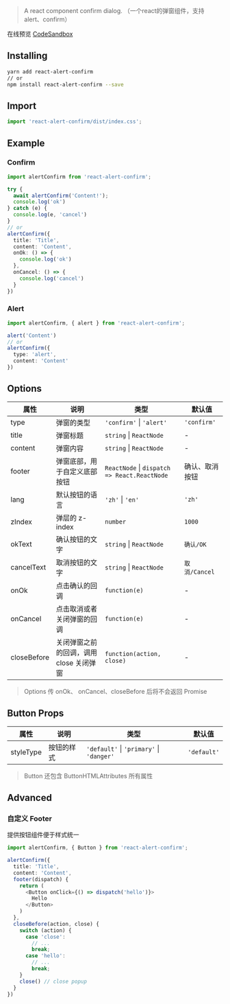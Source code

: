> A react component confirm dialog. （一个react的弹窗组件，支持 alert、confirm）

在线预览 [CodeSandbox](https://codesandbox.io/s/react-alert-confirm-7ouur)

## Installing

```bash
yarn add react-alert-confirm
// or
npm install react-alert-confirm --save
```

## Import

```typescript
import 'react-alert-confirm/dist/index.css';
```

## Example

### Confirm

```typescript
import alertConfirm from 'react-alert-confirm';

try {
  await alertConfirm('Content!');
  console.log('ok')
} catch (e) {
  console.log(e, 'cancel')
}
// or
alertConfirm({
  title: 'Title',
  content: 'Content',
  onOk: () => {
    console.log('ok')
  },
  onCancel: () => {
    console.log('cancel')
  }
})
```

### Alert

```typescript
import alertConfirm, { alert } from 'react-alert-confirm';

alert('Content')
// or
alertConfirm({
  type: 'alert',
  content: 'Content'
})
```

## Options

|属性|说明|类型|默认值|
|----|----|----|----|
|type|弹窗的类型|`'confirm'` &#124; `'alert'`|`'confirm'`|
|title|弹窗标题|`string` &#124; `ReactNode`|-|
|content|弹窗内容|`string` &#124; `ReactNode`|-|
|footer|弹窗底部，用于自定义底部按钮|`ReactNode` &#124; `dispatch => React.ReactNode`|确认、取消按钮|
|lang|默认按钮的语言|`'zh'` &#124; `'en'`|`'zh'`|
|zIndex|弹层的 z-index|`number`|`1000`|
|okText|确认按钮的文字|`string` &#124; `ReactNode`|`确认/OK`|
|cancelText|取消按钮的文字|`string` &#124; `ReactNode`|`取消/Cancel`|
|onOk|点击确认的回调|`function(e)`|-|
|onCancel|点击取消或者关闭弹窗的回调|`function(e)`|-|
|closeBefore|关闭弹窗之前的回调，调用 close 关闭弹窗|`function(action, close)`|-|

> Options 传 onOk、 onCancel、closeBefore 后将不会返回 Promise

## Button Props

|属性|说明|类型|默认值|
|----|----|----|----|
|styleType|按钮的样式|`'default'` &#124; `'primary'` &#124; `'danger'` |`'default'`|

> Button 还包含 ButtonHTMLAttributes 所有属性

## Advanced

### 自定义 Footer
提供按钮组件便于样式统一
```typescript
import alertConfirm, { Button } from 'react-alert-confirm';

alertConfirm({
  title: 'Title',
  content: 'Content',
  footer(dispatch) {
    return (
      <Button onClick={() => dispatch('hello')}>
        Hello
      </Button>
    )
  },
  closeBefore(action, close) {
    switch (action) {
      case 'close':
        // ...
        break;
      case 'hello':
        // ...
        break;
    }
    close() // close popup
  }
})
```

